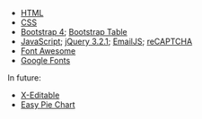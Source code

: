 * [HTML](https://www.w3schools.com/html/)
* [CSS](https://www.w3schools.com/css/)
* [Bootstrap 4](https://v4-alpha.getbootstrap.com/); [Bootstrap Table](http://bootstrap-table.wenzhixin.net.cn/)
* [JavaScript](https://developer.mozilla.org/en-US/docs/Web/JavaScript); [jQuery 3.2.1](https://jquery.com/); [EmailJS](https://www.emailjs.com/); [reCAPTCHA](https://developers.google.com/recaptcha/)
* [Font Awesome](http://fontawesome.io/)
* [Google Fonts](https://fonts.google.com/)

In future:
* [X-Editable](https://vitalets.github.io/x-editable/) 
* [Easy Pie Chart](https://rendro.github.io/easy-pie-chart/)